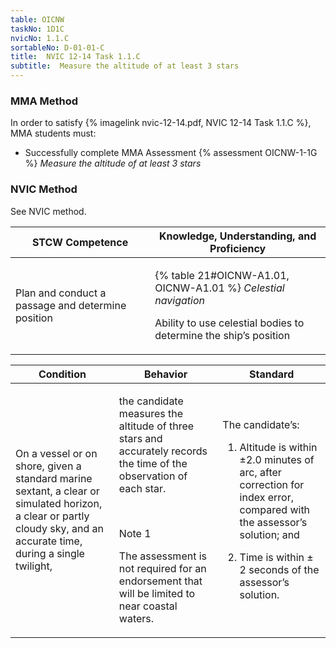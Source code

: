 ```yaml
---
table: OICNW
taskNo: 1D1C
nvicNo: 1.1.C 
sortableNo: D-01-01-C
title:  NVIC 12-14 Task 1.1.C
subtitle:  Measure the altitude of at least 3 stars
---
```



### MMA Method

In order to satisfy  {% imagelink nvic-12-14.pdf, NVIC 12-14 Task 1.1.C %}, MMA students must:

* Successfully complete MMA Assessment {% assessment OICNW-1-1G %} *Measure the altitude of at least 3 stars*


### NVIC Method

<a onclick="togglevisibility('nvic_methods')" >See NVIC method.</a>

<div id='nvic_methods' class='hide'>

<table>
<thead>
<tr>
<th class='forty'> STCW Competence </th>
<th class='sixty'> Knowledge, Understanding, and Proficiency </th>
</tr>
</thead>




<tbody>
<tr><td markdown='1'>

Plan and conduct a passage and determine position

</td><td markdown='1'>

{% table 21#OICNW-A1.01, OICNW-A1.01 %} *Celestial navigation*
 
Ability to use celestial bodies to determine the ship’s position

</td></tr>


</tbody>
</table>


<table>
<thead>
<tr><th class='twenty'>  Condition </th><th class='twenty'> Behavior </th><th  class='sixty'>Standard </th></tr>
</thead>
<tbody >



<tr><td markdown='1'>

On a vessel or on shore, given a standard marine sextant, a clear or simulated horizon, a clear or partly cloudy sky, and an accurate time, during a single twilight,

</td><td markdown='1'>

the candidate measures the altitude of three stars and accurately records the time of the observation of each star.

<br>

<div class="tooltip" markdown='1'>

Note 1

The assessment is not required for an endorsement that will be limited to near coastal waters.

</div>


</td><td markdown='1'>

The candidate’s:

1. Altitude is within ±2.0 minutes of arc, after correction for index error, compared with the assessor’s solution; and

2. Time is within ± 2 seconds of the assessor’s solution.

</td></tr>
</tbody>
</table>
</div>

